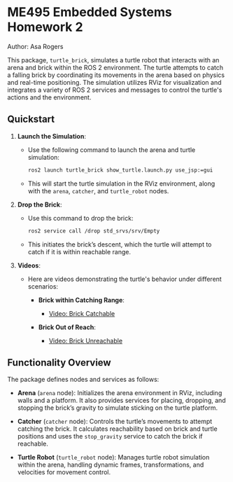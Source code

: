 # ME495 Embedded Systems Homework 2
Author: Asa Rogers

This package, `turtle_brick`, simulates a turtle robot that interacts with an arena and brick within the ROS 2 environment. The turtle attempts to catch a falling brick by coordinating its movements in the arena based on physics and real-time positioning. The simulation utilizes RViz for visualization and integrates a variety of ROS 2 services and messages to control the turtle's actions and the environment.

## Quickstart

1. **Launch the Simulation**:
   - Use the following command to launch the arena and turtle simulation:
     ```bash
     ros2 launch turtle_brick show_turtle.launch.py use_jsp:=gui
     ```
   - This will start the turtle simulation in the RViz environment, along with the `arena`, `catcher`, and `turtle_robot` nodes.

2. **Drop the Brick**:
   - Use this command to drop the brick:
     ```bash
     ros2 service call /drop std_srvs/srv/Empty
     ```
   - This initiates the brick’s descent, which the turtle will attempt to catch if it is within reachable range.

3. **Videos**:
   - Here are videos demonstrating the turtle's behavior under different scenarios:

     - **Brick within Catching Range**: 
       - [Video: Brick Catchable](https://github.com/asaace00/turtle_brick/issues/1) 

     - **Brick Out of Reach**: 
       - [Video: Brick Unreachable](https://github.com/asaace00/turtle_brick/issues/2)

## Functionality Overview

The package defines nodes and services as follows:

- **Arena** (`arena` node): Initializes the arena environment in RViz, including walls and a platform. It also provides services for placing, dropping, and stopping the brick’s gravity to simulate sticking on the turtle platform.

- **Catcher** (`catcher` node): Controls the turtle’s movements to attempt catching the brick. It calculates reachability based on brick and turtle positions and uses the `stop_gravity` service to catch the brick if reachable.

- **Turtle Robot** (`turtle_robot` node): Manages turtle robot simulation within the arena, handling dynamic frames, transformations, and velocities for movement control.

